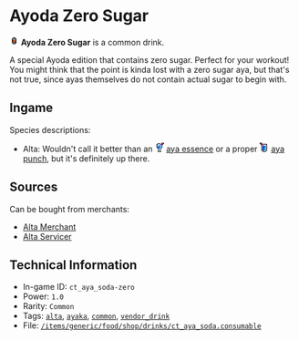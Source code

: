 # Ayoda Zero Sugar

<img src="https://raw.githubusercontent.com/Ceterai/Enternia/main/items/generic/food/shop/drinks/ct_aya_soda_zero.png" alt="Ayoda Zero Sugar icon" loading="lazy" height="16px" width="auto" /> **Ayoda Zero Sugar** is a common drink.

A special Ayoda edition that contains zero sugar. Perfect for your workout!  
You might think that the point is kinda lost with a zero sugar aya, but that's not true, since ayas themselves do not contain actual sugar to begin with.

## Ingame

Species descriptions:

- Alta: Wouldn't call it better than an <img src="https://raw.githubusercontent.com/Ceterai/Enternia/main/items/generic/food/tier1/ct_aya_fresh.png" alt="Aya Essence icon" loading="lazy" height="16px" width="auto" /> [aya essence](https://ceterai.github.io/MyEnternia/Wiki/AyaEssence) or a proper <img src="https://raw.githubusercontent.com/Ceterai/Enternia/main/items/generic/food/tier3/ct_aya_punch.png" alt="Aya Punch icon" loading="lazy" height="16px" width="auto" /> [aya punch](https://ceterai.github.io/MyEnternia/Wiki/AyaPunch), but it's definitely up there.

## Sources

Can be bought from merchants:

- [Alta Merchant](https://ceterai.github.io/MyEnternia/Wiki/AltaMerchant)
- [Alta Servicer](https://ceterai.github.io/MyEnternia/Wiki/AltaServicer)

## Technical Information

- In-game ID: `ct_aya_soda-zero`
- Power: `1.0`
- Rarity: `Common`
- Tags: [`alta`](https://ceterai.github.io/MyEnternia/Wiki/Tags/Alta), [`ayaka`](https://ceterai.github.io/MyEnternia/Wiki/Tags/Ayaka), [`common`](https://ceterai.github.io/MyEnternia/Wiki/Tags/Common), [`vendor_drink`](https://ceterai.github.io/MyEnternia/Wiki/Tags/VendorDrink)
- File: [`/items/generic/food/shop/drinks/ct_aya_soda.consumable`](https://github.com/Ceterai/Enternia/blob/main/items/generic/food/shop/drinks/ct_aya_soda.consumable)
